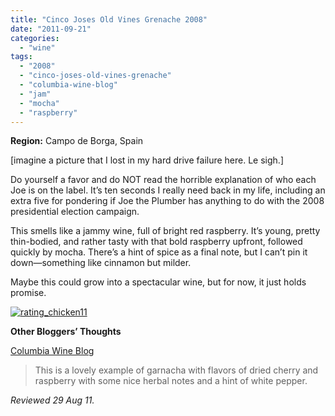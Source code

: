 ```yaml
---
title: "Cinco Joses Old Vines Grenache 2008"
date: "2011-09-21"
categories: 
  - "wine"
tags: 
  - "2008"
  - "cinco-joses-old-vines-grenache"
  - "columbia-wine-blog"
  - "jam"
  - "mocha"
  - "raspberry"
---
```


**Region:** Campo de Borga, Spain

\[imagine a picture that I lost in my hard drive failure here. Le sigh.\]

Do yourself a favor and do NOT read the horrible explanation of who each Joe is on the label. It’s ten seconds I really need back in my life, including an extra five for pondering if Joe the Plumber has anything to do with the 2008 presidential election campaign.

This smells like a jammy wine, full of bright red raspberry. It’s young, pretty thin-bodied, and rather tasty with that bold raspberry upfront, followed quickly by mocha. There’s a hint of spice as a final note, but I can’t pin it down—something like cinnamon but milder.

Maybe this could grow into a spectacular wine, but for now, it just holds promise.

[![](http://s3.amazonaws.com/thegourmez-wpmedia/2009/02/rating_chicken11.gif "rating_chicken11")](http://s3.amazonaws.com/thegourmez-wpmedia/2009/02/rating_chicken11.gif)

**Other Bloggers’ Thoughts**

[Columbia Wine Blog](http://columbiawineblog.blogspot.com/2010/12/okay-jose.html)

> This is a lovely example of garnacha with flavors of dried cherry and raspberry with some nice herbal notes and a hint of white pepper.

_Reviewed 29 Aug 11._

